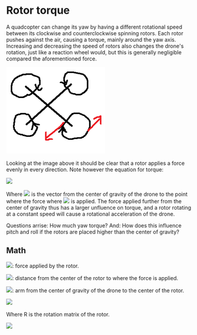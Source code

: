 # Rotor torque
A quadcopter can change its yaw by having a different rotational speed between its clockwise and counterclockwise spinning rotors. Each rotor pushes against the air, causing a torque, mainly around the yaw axis. Increasing and decreasing the speed of rotors also changes the drone's rotation, just like a reaction wheel would, but this is generally negligible compared the aforementioned force.

![](yaw.png)

Looking at the image above it should be clear that a rotor applies a force evenly in every direction. Note however the equation for torque:

![](https://render.githubusercontent.com/render/math?math=\color{%23666}%20\large%20\underrightarrow{\tau}=\underrightarrow{r}\times%20\underrightarrow{F})

Where ![](https://render.githubusercontent.com/render/math?math=\color{%23666}%20%20\underrightarrow{r}) is the vector from the center of gravity of the drone to the point where the force where ![](https://render.githubusercontent.com/render/math?math=\color{%23666}%20%20\underrightarrow{F}) is applied. The force applied further from the center of gravity thus has a larger unfluence on torque, and a rotor rotating at a constant speed will cause a rotational acceleration of the drone.

Questions arrise: How much yaw torque? And: How does this influence pitch and roll if the rotors are placed higher than the center of gravity?

## Math
![](https://render.githubusercontent.com/render/math?math=\color{%23666}%20F): force applied by the rotor.

![](https://render.githubusercontent.com/render/math?math=\color{%23666}%20r): distance from the center of the rotor to where the force is applied.

![](https://render.githubusercontent.com/render/math?math=\color{%23666}%20\underrightarrow{a}): arm from the center of gravity of the drone to the center of the rotor.

![](https://render.githubusercontent.com/render/math?math=\color{%23666}\large\underrightarrow{\tau}=\displaystyle\int_0^{2\pi}(\underrightarrow{a}%2BR(\theta)\begin{pmatrix}r%5C%5C0%5C%5C0\end{pmatrix})\times(R(\theta)\begin{pmatrix}0%5C%5C0%5C%5CF\end{pmatrix})\delta\theta)

Where R is the rotation matrix of the rotor.

![](https://render.githubusercontent.com/render/math?math=\color{%23666}%20%20R(\theta)=\begin{pmatrix}\cos(\theta)%260%26\sin{\theta}%5C%5C0%261%260%5C%5C-\sin(\theta)%260%26\cos(\theta)\end{pmatrix})